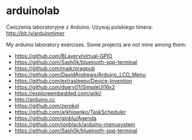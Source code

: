 # arduinolab
Ćwiczenia laboratoryjne z Arduino.
Używaj polskiego timera: http://bit.ly/arduinotimer

My arduino laboratory exercises. 
Some projects are not mine among them:
 - https://github.com/BLavery/virtual-GPIO
 - https://github.com/Sash0k/bluetooth-spp-terminal
 - https://github.com/maik/pragpub
 - https://github.com/DavidAndrews/Arduino_LCD_Menu
 - https://github.com/extrasleepy/Device-Invention
 - https://github.com/dserv01/SimpleUI16x2
 - https://exploreembedded.com/wiki/
 - http://arduino.cc
 - https://github.com/zerokol
 - https://github.com/arkhipenko/TaskScheduler
 - https://github.com/gioblu/Agenda
 - https://github.com/jonblack/arduino-menusystem
 - https://github.com/Sash0k/bluetooth-spp-terminal
